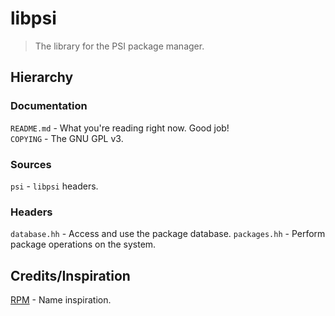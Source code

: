 # libpsi
> The library for the PSI package manager.

## Hierarchy
### Documentation
`README.md` - What you're reading right now. Good job!  
`COPYING` - The GNU GPL v3.  

### Sources
`psi` - `libpsi` headers.

### Headers
`database.hh` - Access and use the package database.
`packages.hh` - Perform package operations on the system.

## Credits/Inspiration
[RPM](https://rpm.org) - Name inspiration.